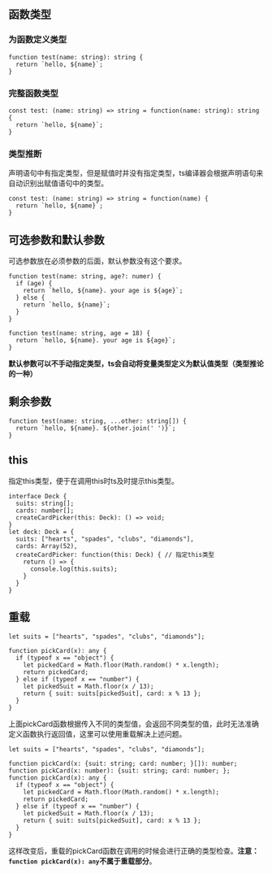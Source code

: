 ## 函数类型
### 为函数定义类型
```
function test(name: string): string {
  return `hello, ${name}`;
}
```

### 完整函数类型
```
const test: (name: string) => string = function(name: string): string {
  return `hello, ${name}`;
}
```

### 类型推断
声明语句中有指定类型，但是赋值时并没有指定类型，ts编译器会根据声明语句来自动识别出赋值语句中的类型。
```
const test: (name: string) => string = function(name) {
  return `hello, ${name}`;
}
```

## 可选参数和默认参数
可选参数放在必须参数的后面，默认参数没有这个要求。
```
function test(name: string, age?: numer) {
  if (age) {
    return `hello, ${name}. your age is ${age}`;
  } else {
    return `hello, ${name}`;
  }
}
```
```
function test(name: string, age = 18) {
  return `hello, ${name}. your age is ${age}`;
}
```
**默认参数可以不手动指定类型，ts会自动将变量类型定义为默认值类型（类型推论的一种）**

## 剩余参数
```
function test(name: string, ...other: string[]) {
  return `hello, ${name}. ${other.join(' ')}`;
}
```

## this
指定this类型，便于在调用this时ts及时提示this类型。
```
interface Deck {
  suits: string[];
  cards: number[];
  createCardPicker(this: Deck): () => void;
}
let deck: Deck = {
  suits: ["hearts", "spades", "clubs", "diamonds"],
  cards: Array(52),
  createCardPicker: function(this: Deck) { // 指定this类型
    return () => {
      console.log(this.suits);
    }
  }
}
```

## 重载
```
let suits = ["hearts", "spades", "clubs", "diamonds"];

function pickCard(x): any {
  if (typeof x == "object") {
    let pickedCard = Math.floor(Math.random() * x.length);
    return pickedCard;
  } else if (typeof x == "number") {
    let pickedSuit = Math.floor(x / 13);
    return { suit: suits[pickedSuit], card: x % 13 };
  }
}
```
上面pickCard函数根据传入不同的类型值，会返回不同类型的值，此时无法准确定义函数执行返回值，这里可以使用重载解决上述问题。
```
let suits = ["hearts", "spades", "clubs", "diamonds"];

function pickCard(x: {suit: string; card: number; }[]): number;
function pickCard(x: number): {suit: string; card: number; };
function pickCard(x): any {
  if (typeof x == "object") {
    let pickedCard = Math.floor(Math.random() * x.length);
    return pickedCard;
  } else if (typeof x == "number") {
    let pickedSuit = Math.floor(x / 13);
    return { suit: suits[pickedSuit], card: x % 13 };
  }
}
```
这样改变后，重载的pickCard函数在调用的时候会进行正确的类型检查。**注意：`function pickCard(x): any`不属于重载部分**。